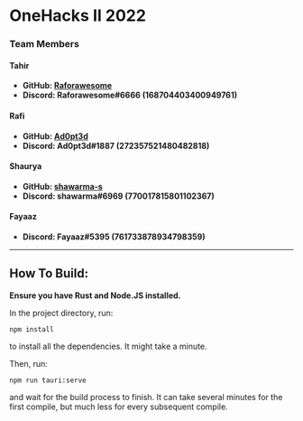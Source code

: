 # OneHacks II 2022
### Team Members
#### Tahir
- **GitHub: [Raforawesome](https://github.com/Raforawesome)**
- **Discord: Raforawesome#6666 (168704403400949761)**

#### Rafi
- **GitHub: [Ad0pt3d](https://github.com/Ad0pt3d)**
- **Discord: Ad0pt3d#1887 (272357521480482818)**

#### Shaurya
- **GitHub: [shawarma-s](https://github.com/shawarma-s)**
- **Discord: shawarma#6969 (770017815801102367)**

#### Fayaaz
- **Discord: Fayaaz#5395 (761733878934798359)**
---

## How To Build:

**Ensure you have Rust and Node.JS installed.**

In the project directory, run:
```
npm install
```
to install all the dependencies. It might take a minute.

Then, run:
```
npm run tauri:serve
```
and wait for the build process to finish.  It can take several minutes for the first compile, but much less for every subsequent compile.